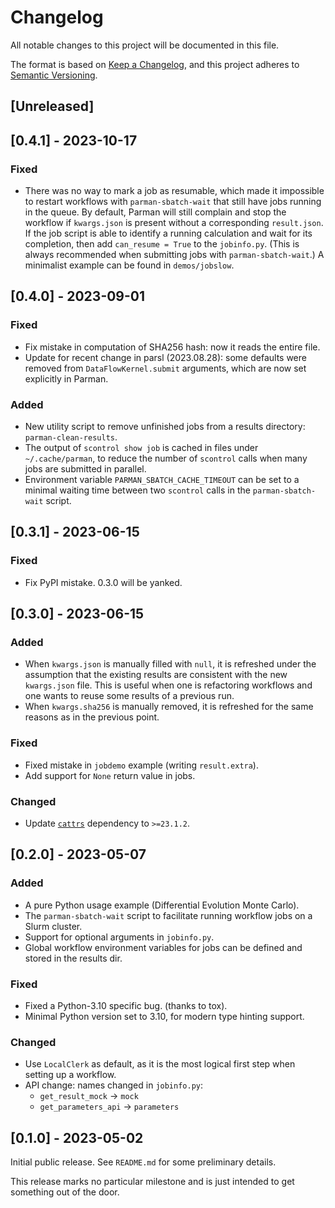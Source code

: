 # Changelog

All notable changes to this project will be documented in this file.

The format is based on [Keep a Changelog](https://keepachangelog.com/en/1.1.0/),
and this project adheres to [Semantic Versioning](https://semver.org/spec/v2.0.0.html).

## [Unreleased]

## [0.4.1] - 2023-10-17

### Fixed

- There was no way to mark a job as resumable, which made it impossible
  to restart workflows with `parman-sbatch-wait` that still have jobs running in the queue.
  By default, Parman will still complain and stop the workflow if `kwargs.json` is present
  without a corresponding `result.json`.
  If the job script is able to identify a running calculation and wait for its completion,
  then add `can_resume = True` to the `jobinfo.py`.
  (This is always recommended when submitting jobs with `parman-sbatch-wait`.)
  A minimalist example can be found in `demos/jobslow`.

## [0.4.0] - 2023-09-01

### Fixed

- Fix mistake in computation of SHA256 hash: now it reads the entire file.
- Update for recent change in parsl (2023.08.28):
  some defaults were removed from `DataFlowKernel.submit` arguments,
  which are now set explicitly in Parman.

### Added

- New utility script to remove unfinished jobs from a results directory: `parman-clean-results`.
- The output of `scontrol show job` is cached in files under `~/.cache/parman`,
  to reduce the number of `scontrol` calls when many jobs are submitted in parallel.
- Environment variable `PARMAN_SBATCH_CACHE_TIMEOUT` can be set to a minimal waiting time between
  two `scontrol` calls in the `parman-sbatch-wait` script.

## [0.3.1] - 2023-06-15

### Fixed

- Fix PyPI mistake. 0.3.0 will be yanked.

## [0.3.0] - 2023-06-15

### Added

- When `kwargs.json` is manually filled with `null`, it is refreshed under the assumption
  that the existing results are consistent with the new `kwargs.json` file.
  This is useful when one is refactoring workflows and one wants to reuse some results of
  a previous run.
- When `kwargs.sha256` is manually removed, it is refreshed for the same reasons as in the
  previous point.

### Fixed

- Fixed mistake in `jobdemo` example (writing `result.extra`).
- Add support for `None` return value in jobs.

### Changed

- Update [`cattrs`](https://github.com/python-attrs/cattrs) dependency to `>=23.1.2`.


## [0.2.0] - 2023-05-07

### Added

- A pure Python usage example (Differential Evolution Monte Carlo).
- The `parman-sbatch-wait` script to facilitate running workflow jobs on a Slurm cluster.
- Support for optional arguments in `jobinfo.py`.
- Global workflow environment variables for jobs can be defined and stored in the results dir.

### Fixed

- Fixed a Python-3.10 specific bug. (thanks to tox).
- Minimal Python version set to 3.10, for modern type hinting support.

### Changed

- Use `LocalClerk` as default, as it is the most logical first step when setting up a workflow.
- API change: names changed in `jobinfo.py`:
  - `get_result_mock` -> `mock`
  - `get_parameters_api` -> `parameters`

## [0.1.0] - 2023-05-02

Initial public release. See `README.md` for some preliminary details.

This release marks no particular milestone and is just intended to get something out of the door.

